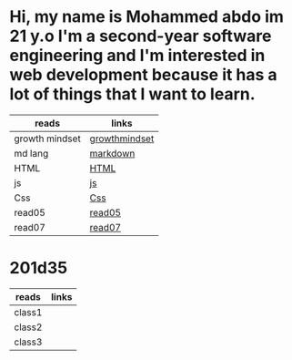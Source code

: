 # Hi, my name is Mohammed abdo im 21 y.o I'm a second-year software engineering and I'm interested in web development because it has a lot of things that I want to learn.

reads | links
------------ | -------------
growth mindset  | [ growthmindset ](https://mohammadabd0.github.io/reading-notes/growthmindset)
md lang | [markdown](https://mohammadabd0.github.io/reading-notes/read01)
HTML | [HTML](https://mohammadabd0.github.io/reading-notes/read03)
js | [js](https://mohammadabd0.github.io/reading-notes/read04)
Css | [Css](https://mohammadabd0.github.io/reading-notes/read06)
read05 |[read05](https://mohammadabd0.github.io/reading-notes/read05)
read07 |[read07](https://mohammadabd0.github.io/reading-notes/read07)


# 201d35

reads | links
------------ | -------------
class1  | 
class2  | 
class3  | 
